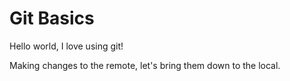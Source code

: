 # Git Basics

Hello world, I love using git!

Making changes to the remote, let's bring them down to the local.
